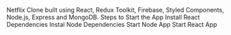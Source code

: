 Netflix Clone built using React, Redux Toolkit, Firebase, Styled Components, Node.js, Express and MongoDB.
Steps to Start the App
Install React Dependencies
Instal Node Dependencies
Start Node App
Start React App
